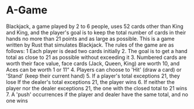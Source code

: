 # A-Game
Blackjack, a game played by 2 to 6 people, uses 52 cards other than King and King, and the player's goal is to keep the total number of cards in their hands no more than 21 points and as large as possible.
This is a game written by Rust that simulates Blackjack. The rules of the game are as follows: 
1 Each player is dead two cards initially
2. The goal is to get a hand total as close to 21 as possible without exceeding it
3. Numbered cards are worth their face value, face cards (Jack, Queen, King) are worth 10, and Aces can be worth 1 or 11“
4. Players can choose to 'Hit' (draw a card) or 'Stand' (keep their current hand)
5. If a player's total exceptions 21, they lose If the dealer's total exceptions 21, the player wins
6. If neither the player nor the dealer exceptions 21, the one with the closed total to 21 wins
7. A 'push' occurrences if the player and dealer have the same total, and no one wins
